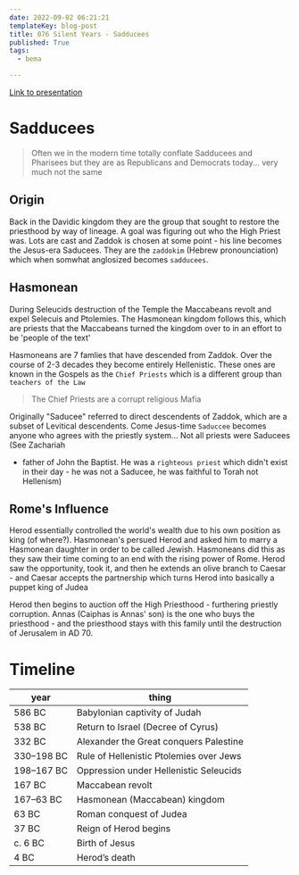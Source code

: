```yaml
---
date: 2022-09-02 06:21:21
templateKey: blog-post
title: 076 Silent Years - Sadducees
published: True
tags:
  - bema

---
```


[Link to presentation](https://bemadiscipleship.s3.us-east-2.amazonaws.com/BEMA+076+Silent+Years+Sadducees.pdf)

# Sadducees

>Often we in the modern time totally conflate Sadducees and Pharisees but they
>are as Republicans and Democrats today... very much not the same

## Origin

Back in the Davidic kingdom they are the group that sought to restore the
priesthood by way of lineage. A goal was figuring out who the High Priest was.
Lots are cast and Zaddok is chosen at some point - his line becomes the
Jesus-era Saducees. They are the `zaddokim` (Hebrew pronounciation) which when
somwhat anglosized becomes `sadducees`.

## Hasmonean

During Seleucids destruction of the Temple the Maccabeans revolt and expel
Selecuis and Ptolemies. The Hasmonean kingdom follows this, which are priests
that the Maccabeans turned the kingdom over to in an effort to be 'people of
the text'

Hasmoneans are 7 famlies that have descended from Zaddok. Over the course of
2-3 decades they become entirely Hellenistic. These ones are known in the
Gospels as the `Chief Priests` which is a different group than `teachers of the
Law`

> The Chief Priests are a corrupt religious Mafia

Originally "Saducee" referred to direct descendents of Zaddok, which are a
subset of Levitical descendents. Come Jesus-time `Saduccee` becomes anyone who
agrees with the priestly system... Not all priests were Saducees (See Zachariah
- father of John the Baptist. He was a `righteous priest` which didn't exist in
    their day - he was not a Saducee, he was faithful to Torah not Hellenism)

## Rome's Influence

Herod essentially controlled the world's wealth due to his own position as king
(of where?). Hasmonean's persued Herod and asked him to marry a Hasmonean
daughter in order to be called Jewish. Hasmoneans did this as they saw their
time coming to an end with the rising power of Rome. Herod saw the opportunity,
took it, and then he extends an olive branch to Caesar - and Caesar accepts the
partnership which turns Herod into basically a puppet king of Judea

Herod then begins to auction off the High Priesthood - furthering priestly
corruption. Annas (Caiphas is Annas' son) is the one who buys the priesthood -
and the priesthood stays with this family until the destruction of Jerusalem in
AD 70.




# Timeline

| year | thing | 
| --- | --- |
| 586 BC      | Babylonian captivity of Judah           |
| 538 BC      | Return to Israel (Decree of Cyrus)      |
| 332 BC      | Alexander the Great conquers Palestine  |
| 330–198 BC  | Rule of Hellenistic Ptolemies over Jews |
| 198–167 BC  | Oppression under Hellenistic Seleucids  |
| 167 BC      | Maccabean revolt                        |
| 167–63 BC   | Hasmonean (Maccabean) kingdom           |
| 63 BC       | Roman conquest of Judea                 |
| 37 BC       | Reign of Herod begins                   |
| c. 6 BC     | Birth of Jesus                          |
| 4 BC        | Herod’s death                           |
